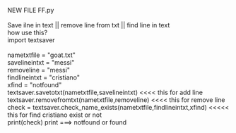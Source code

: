 NEW FILE FF.py <br/><br/>
Save ilne in text || remove line from txt || find line in text
<br />
how use this?
<br />
import textsaver 
<br />
<br />
nametxtfile = "goat.txt"
<br />
savelineintxt = "messi"
<br />
removeline = "messi"
<br />
findlineintxt = "cristiano"
<br />
xfind = "notfound"
<br />
textsaver.savetotxt(nametxtfile,savelineintxt)          <<<< this for add line <br />
textsaver.removefromtxt(nametxtfile,removeline)      <<<< this for remove line <br />
check = textsaver.check_name_exists(nametxtfile,findlineintxt,xfind) <<<<< this for find cristiano exist or not <br />
print(check) print ===> notfound or found
